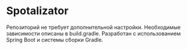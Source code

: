 # Spotalizator
Репозиторий не требует дополнительной настройки. Необходимые зависимости описаны в build.gradle. Разработан с использованием Spring Boot и системы сборки Gradle.

